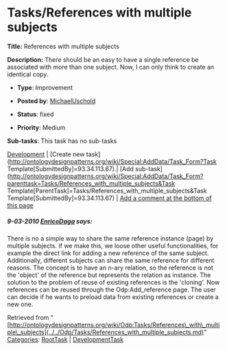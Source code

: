 #  Tasks/References with multiple subjects


__Title:__ References with multiple subjects


__Description:__ There should be an easy to have a single reference be associated with more than one subject. Now, I can only think to create an identical copy. 


  





* __Type__: Improvement
* __Posted by__: [MichaelUschold](../../User/MichaelUschold.md "User:MichaelUschold")
* __Status__: fixed


* __Priority__: Medium




__Sub-tasks__:
This task has no sub-tasks




[Development](../../Odp/Development.md "Odp:Development") | [Create new task](http://ontologydesignpatterns.org/wiki/Special:AddData/Task_Form?Task Template[SubmittedBy]=93.34.113.67).| [Add sub-task](http://ontologydesignpatterns.org/wiki/Special:AddData/Task_Form?parenttask=Tasks/References_with_multiple_subjects&Task Template[ParentTask]=Tasks/References_with_multiple_subjects&Task Template[SubmittedBy]=93.34.113.67) | [Add a comment at the bottom of this page](../index.php@title=Odp%253AAdd_comment&target=Odp%253ATasks%252F../../Odp/Tasks/References_with_multiple_subjects.md#New_comment "http://ontologydesignpatterns.org/wiki/index.php?title=Odp:Add_comment&target=Odp:Tasks/References_with_multiple_subjects#New_comment")
#####  9-03-2010 [EnricoDaga](../../User/EnricoDaga.md "User:EnricoDaga") says:


There is no a simple way to share the same reference instance (page) by multiple subjects. 
If we make this, we loose other useful functionalities, for example the direct link for adding a new reference of the same subject.
Additionally, different subjects can share the same reference for different reasons.
The concept is to have an n-ary relation, so the reference is not the 'object' of the reference but represents the relation as instance.
The solution to the problem of reuse of existing references is the 'cloning'. Now references can be reused through the Odp:Add\_reference page. The user can decide if he wants to preload data from existing references or create a new one.





Retrieved from "[http://ontologydesignpatterns.org/wiki/Odp:Tasks/References\_with\_multiple\_subjects](../../Odp/Tasks/References_with_multiple_subjects.md)"
 [Categories](http://ontologydesignpatterns.org/wiki/Special:Categories "Special:Categories"): [RootTask](../../Category/RootTask.md "Category:RootTask") | [DevelopmentTask](../../Category/DevelopmentTask.md "Category:DevelopmentTask")